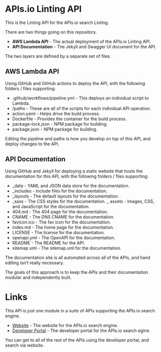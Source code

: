 # APIs.io Linting API
This is the Linting API for the APIs.io search Linting. 

There are two things going on this repository.

- **AWS Lambda API** - The actual deployment of the APIs.io Linting API.
- **API Documentation** - The Jekyll and Swagger UI document for the API.

The two layers are defined by a separate set of files.

## AWS Lambda API
Using GitHub and GitHub actions to deploy the API, with the following folders / files supporting:

- .github/workflows/pipeline.yml - This deploys an individual script to Lambda.
- /paths - These are all of the scripts for each individual API operation.
- action.yaml - Helps drive the build process.
- Dockerfile - Provides the container for the build process.
- package-lock.json - NPM package for building.
- package.json - NPM package for building.

Editing the pipeline and paths is how you develop on top of this API, and deploy changes to the API.

## API Documentation
Using GitHub and Jekyll for deploying a static website that hosts the documentation for this API, with the following folders / files supporting:

- _data - YAML and JSON data store for the documentation.
- _includes - Include files for the documentation.
- _layouts - The default layouts for the documentation.
- _sass - The CSS styles for the documentation.
_ assets - Images, CSS, and JavaScript for the documentation.
- 404.md - The 404 page for the documentation.
- CNAME - The DNS CNAME for the documentation.
- favicon.ico - The fav icon for the documentation.
- index.md - The home page for the documentation.
- LICENSE - The license for the documentation.
- openapi.yml - The OpenAPI for the documentation.
- README - The README for the API.
- sitemap.xml - The sitemap.xml for the documentation.

The documentation site is all automated across all of the APIs, and hand editing isn't really necessary.

The goals of this approach is to keep the APIs and their documentation modular and independently built.

# Links
This API is just one module in a suite of APIs supporting the APIs.io search engine.

- [Website](https://apis-io-site.apievangelist.com) - The website for the APIs.io search engine.
- [Developer Portal](https://apis-io-api.apievangelist.com) - The developer portal for the APIs.io search egine.

You can get to all of the rest of the APIs using the developer portal, and search via website.